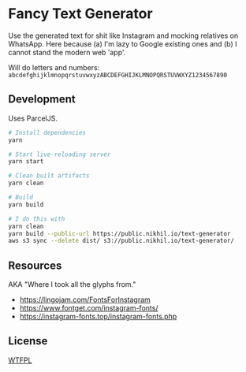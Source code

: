# Fancy Text Generator

Use the generated text for shit like Instagram and mocking relatives on WhatsApp. Here because (a) I'm lazy to Google existing ones and (b) I cannot stand the modern web 'app'.

Will do letters and numbers: `abcdefghijklmnopqrstuvwxyzABCDEFGHIJKLMNOPQRSTUVWXYZ1234567890`

## Development

Uses ParcelJS.

```bash
# Install dependencies
yarn

# Start live-reloading server
yarn start

# Clean built artifacts
yarn clean

# Build
yarn build

# I do this with
yarn clean
yarn build --public-url https://public.nikhil.io/text-generator
aws s3 sync --delete dist/ s3://public.nikhil.io/text-generator/
```

## Resources

AKA "Where I took all the glyphs from."

* https://lingojam.com/FontsForInstagram
* https://www.fontget.com/instagram-fonts/
* https://instagram-fonts.top/instagram-fonts.php

## License 

[WTFPL](http://www.wtfpl.net/)
